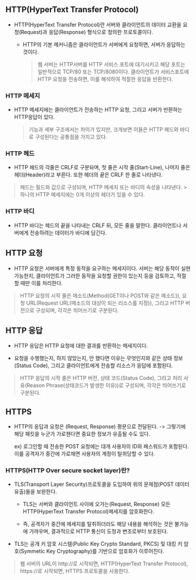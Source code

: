 ## HTTP(HyperText Transfer Protocol)

- HTTP(HyperText Transfer Protocol)란 서버와 클라이언트의 데이터 교환을 요청(Request)과 응답(Response) 형식으로 정의한 프로토콜이다.

    - HTTP의 기본 메커니즘은 클라이언트가 서버에게 요청하면, 서버가 응답하는 것이다.
        > 웹 서버는 HTTP서버를 HTTP 서비스 포트에 대기시키고 해당 포트는 일반적으로 TCP/80 또는 TCP/8080이다.
        > 클라이언트가 서비스포트에 HTTP 요청을 전송하면, 이를 해석하여 적절한 응답을 반환한다.


### HTTP 메세지 

- HTTP 메세지에는 클라이언트가 전송하는 HTTP 요청, 그리고 서버가 반환하는 HTTP응답이 있다.
    > 기능과 세부 구조에서는 차이가 있지만, 크개보면 이들은 HTTP 헤드와 바디로 구성된다는 공통점을 가지고 있다.


### HTTP 헤드

- HTTP 헤드의 각줄은 CRLF로 구분돠며, 첫 줄은 시작 줄(Start-Line), 나머지 줄은 헤더(Header)라고 부른다. 또한 헤더의 끝은 CRLF 한 줄로 나타낸다.

> 헤드는 필드와 값으로 구성되며, HTTP 메세지 또는 바디의 속성을 나타낸다. 
    > 하나의 HTTP 메세지에는 0개 이상의 헤더가 있을 수 있다.


### HTTP 바디

- HTTP 바디는 헤드의 끝을 나타내는 CRLF 뒤, 모든 줄을 말한다. 클라이언트나 서버에게 전송하려는 데이터가 바디에 담긴다.


## HTTP 요청

- HTTP 요청은 서버에게 특정 동작을 요구하는 메세지이다. 서버는 해당 동작이 실현 가능한지, 클라이언트가 그러한 동작을 요청할 권한이 있는지 등을 검토하고, 적절할 때만 이를 처리한다.

> HTTP 요청의 시작 줄은 메소드(Method(GET이나 POST와 같은 메소드)), 요청 URL(Request URL(메소드의 대상이 되는 리소스를 지정)), 그리고 HTTP 버전으로 구성되며, 각각은 띄어쓰기로 구분된다.


## HTTP 응답

- HTTP 응답은 HTTP 요청에 대한 결과를 반환하는 메세지이다.

- 요청을 수행했는지, 하지 않았는지, 안 했다면 이유는 무엇인지와 같은 상태 정보(Status Code), 그리고 클라이언트에게 전송할 리소스가 응답에 포함된다.

> HTTP 응답의 시작 줄은 HTTP 버전, 상태 코드(Status Code), 그리고 처리 사유(Reason Phrase(상태코드가 발생한 이유))로 구성되며, 각각은 띄어쓰기로 구분된다.


## HTTPS

- HTTP의 응답과 요청은 (Request, Response) 평문으로 전달된다. -> 그렇기에 해당 패킷을 누군가 가로챈다면 중요한 정보가 유출될 수도 있다. 

    ex) 로그인할 때 전송한 POST 요청에는 대개 사용자의 ID와 패스워드가 포함된다. 이를 공격자가 중간에 가로채면 사용자의 계정이 탈취당할 수 있다. 

### HTTPS(HTTP Over secure socket layer)란?

- TLS(Transport Layer Security)프로토콜을 도입하여 위의 문제점(POST 데이터 유출)들을 보완한다.
    
    - TLS는 서버와 클라이언트 사이에 오가는(Request, Response) 모든 HTTP(HyperText Transfer Protocol)메세지를 암호화한다. 
    
    - 즉, 공격자가 중간에 메세지를 탈취하더라도 해당 내용을 해석하는 것은 불가능에 가까우며, 결과적으로 HTTP 통신이 도청과 변조로부터 보호된다.

- TLS는 공개 키 암호 시스템(Public Key Crypto Standard, PKCS) 및 대킹 키 암호(Symmetic Key Cryptography)를 기반으로 암호화가 이루어진다.

> 웹 서버의 URL이 http://로 시작되면, HTTP(HyperText Transfer Protocol), https://로 시작되면, HTTPS 프로토콜을 사용한다.



